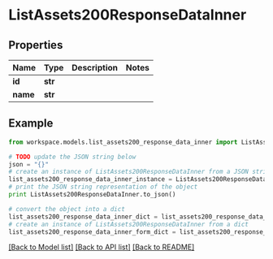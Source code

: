 # ListAssets200ResponseDataInner


## Properties
Name | Type | Description | Notes
------------ | ------------- | ------------- | -------------
**id** | **str** |  | 
**name** | **str** |  | 

## Example

```python
from workspace.models.list_assets200_response_data_inner import ListAssets200ResponseDataInner

# TODO update the JSON string below
json = "{}"
# create an instance of ListAssets200ResponseDataInner from a JSON string
list_assets200_response_data_inner_instance = ListAssets200ResponseDataInner.from_json(json)
# print the JSON string representation of the object
print ListAssets200ResponseDataInner.to_json()

# convert the object into a dict
list_assets200_response_data_inner_dict = list_assets200_response_data_inner_instance.to_dict()
# create an instance of ListAssets200ResponseDataInner from a dict
list_assets200_response_data_inner_form_dict = list_assets200_response_data_inner.from_dict(list_assets200_response_data_inner_dict)
```
[[Back to Model list]](../README.md#documentation-for-models) [[Back to API list]](../README.md#documentation-for-api-endpoints) [[Back to README]](../README.md)


